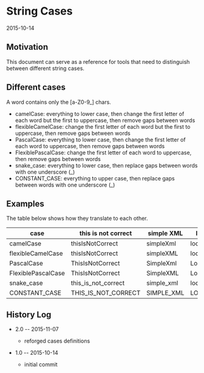 String Cases
==========================
2015-10-14



Motivation
--------------

This document can serve as a reference for tools that need to distinguish between different string cases.




Different cases
-----------------------


A word contains only the [a-Z0-9_] chars.




- camelCase: everything to lower case, then change the first letter of each word but the first to uppercase, then remove gaps between words  
- flexibleCamelCase: change the first letter of each word but the first to uppercase, then remove gaps between words  
- PascalCase: everything to lower case, then change the first letter of each word to uppercase, then remove gaps between words
- FlexiblePascalCase: change the first letter of each word to uppercase, then remove gaps between words 
- snake_case: everything to lower case, then replace gaps between words with one underscore (_) 
- CONSTANT_CASE: everything to upper case, then replace gaps between words with one underscore (_)






Examples
-------------

The table below shows how they translate to each other.


case        |   this is not correct |  simple XML  |  local db 2 remote   |    XML element
------------| --------------------- | -------------------  | ------------ |  ---------------  
camelCase   |   thisIsNotCorrect   | simpleXml  |  localDb2Remote   |     xmlElement
flexibleCamelCase |  thisIsNotCorrect   |  simpleXML  |  localDb2Remote  | XMLElement
PascalCase   |   ThisIsNotCorrect   | SimpleXml  |  LocalDb2Remote   |   XmlElement 
FlexiblePascalCase   | ThisIsNotCorrect  |  SimpleXML  |  LocalDb2Remote  | XMLElement 
snake_case  |   this_is_not_correct  |  simple_xml  |  local_db_2_remote  | xml_element
CONSTANT_CASE  |  THIS_IS_NOT_CORRECT  |  SIMPLE_XML  |  LOCAL_DB_2_REMOTE  | XML_ELEMENT 





History Log
------------------
    
- 2.0 -- 2015-11-07

    - reforged cases definitions
    
    
- 1.0 -- 2015-10-14

    - initial commit
    
    